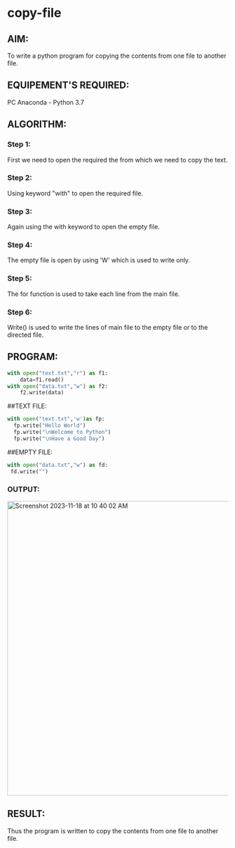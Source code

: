# copy-file
## AIM:
To write a python program for copying the contents from one file to another file.
## EQUIPEMENT'S REQUIRED: 
PC
Anaconda - Python 3.7
## ALGORITHM: 
### Step 1:
First we need to open the required the from which we need to copy the text.

### Step 2: 
Using keyword "with" to open the required file.


 
### Step 3: 
Again using the with keyword to open the empty file.

### Step 4:  
The empty file is open by using 'W' which is used to write only.

### Step 5: 
The for function is used to take each line from the main file.

### Step 6: 
Write() is used to write the lines of main file to the empty file or to the directed file.

## PROGRAM:
```python
with open("text.txt","r") as f1:
    data=f1.read()
with open("data.txt","w") as f2:
    f2.write(data)
```
##TEXT FILE:
```python
with open("text.txt",'w')as fp:
  fp.write("Hello World")
  fp.write("\nWelcome to Python")
  fp.write("\nHave a Good Day")
```
##EMPTY FILE:
```python
with open("data.txt","w") as fd:
 fd.write("")
```

### OUTPUT:
<img width="670" alt="Screenshot 2023-11-18 at 10 40 02 AM" src="https://github.com/Andrewvarghese653/copy-file/assets/145822115/4e7df950-74bf-44be-b41d-0da468786aa6">




## RESULT:
Thus the program is written to copy the contents from one file to another file.
